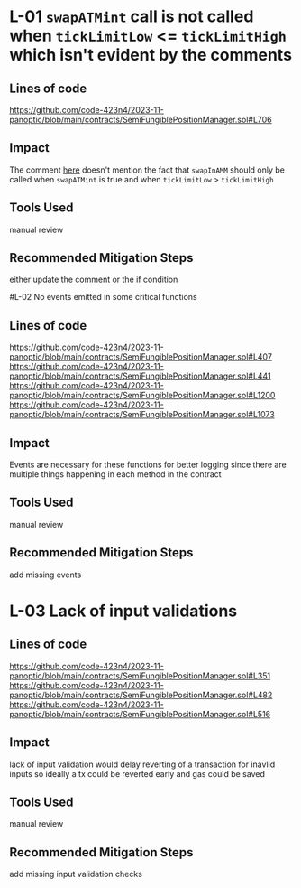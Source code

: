 # L-01 `swapATMint` call is not called when `tickLimitLow` <= `tickLimitHigh` which isn't evident by the comments

## Lines of code

https://github.com/code-423n4/2023-11-panoptic/blob/main/contracts/SemiFungiblePositionManager.sol#L706

## Impact
The comment [here](https://github.com/code-423n4/2023-11-panoptic/blob/main/contracts/SemiFungiblePositionManager.sol#L737) doesn't mention the fact that `swapInAMM` should only be called when `swapATMint` is true and when `tickLimitLow` > `tickLimitHigh`

## Tools Used
manual review
## Recommended Mitigation Steps
either update the comment or the if condition

#L-02 No events emitted in some critical functions

## Lines of code

https://github.com/code-423n4/2023-11-panoptic/blob/main/contracts/SemiFungiblePositionManager.sol#L407
https://github.com/code-423n4/2023-11-panoptic/blob/main/contracts/SemiFungiblePositionManager.sol#L441
https://github.com/code-423n4/2023-11-panoptic/blob/main/contracts/SemiFungiblePositionManager.sol#L1200
https://github.com/code-423n4/2023-11-panoptic/blob/main/contracts/SemiFungiblePositionManager.sol#L1073

## Impact
Events are necessary for these functions for better logging since there are multiple things happening in each method in the contract

## Tools Used
manual review
## Recommended Mitigation Steps
add missing events

# L-03 Lack of input validations

## Lines of code

https://github.com/code-423n4/2023-11-panoptic/blob/main/contracts/SemiFungiblePositionManager.sol#L351
https://github.com/code-423n4/2023-11-panoptic/blob/main/contracts/SemiFungiblePositionManager.sol#L482
https://github.com/code-423n4/2023-11-panoptic/blob/main/contracts/SemiFungiblePositionManager.sol#L516

## Impact
lack of input validation would delay reverting of a transaction for inavlid inputs so ideally a tx could be reverted early and gas could be saved

## Tools Used
manual review
## Recommended Mitigation Steps
add missing input validation checks